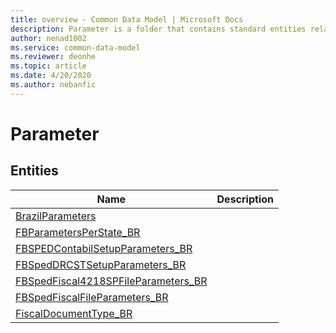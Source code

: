 ```yaml
---
title: overview - Common Data Model | Microsoft Docs
description: Parameter is a folder that contains standard entities related to the Common Data Model.
author: nenad1002
ms.service: common-data-model
ms.reviewer: deonhe
ms.topic: article
ms.date: 4/20/2020
ms.author: nebanfic
---
```


# Parameter


## Entities

|Name|Description|
|---|---|
|[BrazilParameters](BrazilParameters.md)||
|[FBParametersPerState_BR](FBParametersPerState_BR.md)||
|[FBSPEDContabilSetupParameters_BR](FBSPEDContabilSetupParameters_BR.md)||
|[FBSpedDRCSTSetupParameters_BR](FBSpedDRCSTSetupParameters_BR.md)||
|[FBSpedFiscal4218SPFileParameters_BR](FBSpedFiscal4218SPFileParameters_BR.md)||
|[FBSpedFiscalFileParameters_BR](FBSpedFiscalFileParameters_BR.md)||
|[FiscalDocumentType_BR](FiscalDocumentType_BR.md)||
